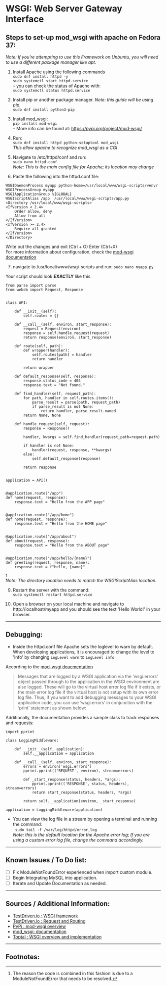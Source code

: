 # WSGI: Web Server Gateway Interface


## Steps to set-up mod_wsgi with apache on Fedora 37:  ## 
*Note: If you're attempting to use this Framework on Unbuntu, you will need to use a different package manager like apt.*  
1. Install Apache using the following commands  
``` sudo dnf install httpd -y ```  
``` sudo systemctl start httpd.service ```  
– you can check the status of Apache with:     
``` sudo systemctl status httpd.service ```  

2. Install pip or another package manager. *Note: this guide will be using pip.*  
```sudo dnf install python3-pip```  

3. Install mod_wsgi:  
``` pip install mod-wsgi ```  
– More info can be found at: https://pypi.org/project/mod-wsgi/  

4. Run:  
```sudo dnf install httpd python-setuptool mod_wsgi```    
*This allow apache to recognize mod_wsgi as a CGI*  

5. Navigate to /etc/httpd/conf and run:  
```sudo nano httpd.conf```  
*Note: This is the main config file for Apache; its location may change*


6. Paste the following into the httpd.conf file:  

```
WSGIDaemonProcess myapp python-home=/usr/local/www/wsgi-scripts/venv/
WSGIProcessGroup myapp
WSGIApplicationGroup %{GLOBAL}
WSGIScriptAlias /app  /usr/local/www/wsgi-scripts/app.py
<Directory /usr/local/www/wsgi-scripts>
<IfVersion < 2.4>
	Order allow, deny
	Allow from all
</IfVersion>
<IfVersion >= 2.4>
	Require all granted
</IfVersion>
</Directory>
```  

Write out the changes and exit (Ctrl + O) Enter (Ctrl+X)  
For more information about configuration, check the [mod-wsgi documentation](https://modwsgi.readthedocs.io/en/master/user-guides/quick-configuration-guide.html)  

7.  navigate to /usr/local/www/wsgi-scripts and run: 
```sudo nano myapp.py```    

Your script should look **EXACTLY** like this.   

```
from parse import parse
from webob import Request, Response


class API:

    def __init__(self):
        self.routes = {}

    def __call__(self, environ, start_response):
        request = Request(environ)
        response = self.handle_request(request)
        return response(environ, start_response)

    def route(self, path):
        def wrapper(handler):
            self.routes[path] = handler
            return handler

        return wrapper

    def default_response(self, response):
        response.status_code = 404
        response.text = "Not found."

    def find_handler(self, request_path):
        for path, handler in self.routes.items():
            parse_result = parse(path, request_path)
            if parse_result is not None:
                return handler, parse_result.named
        return None, None

    def handle_request(self, request):
        response = Response()

        handler, kwargs = self.find_handler(request_path=request.path)

        if handler is not None:
            handler(request, response, **kwargs)
        else:
            self.default_response(response)

        return response


application = API()


@application.route("/app")
def home(request, response):
    response.text = "Hello from the APP page"


@application.route("/app/home")
def home(request, response):
    response.text = "Hello from the HOME page"


@application.route("/app/about")
def about(request, response):
    response.text = "Hello from the ABOUT page"


@application.route("/app/hello/{name}")
def greeting(request, response, name):
    response.text = f"Hello, {name}"
```  
[^1]  
*Note: The directory location needs to match the WSGIScriptAlias location.*

9. Restart the server with the command:  
```sudo systemctl restart httpd.service```  

10. Open a browser on your local machine and navigate to http://localhost/myapp and you should see the text 'Hello World!' in your browser.  

---
## Debugging: ##  
- Inside the httpd.conf file Apache sets the loglevel to warn by default. When developing applications, it is encouraged to change the level to 'info' by changing ```LogLevel warn``` to ```LogLevel info```  

According to the [mod-wsgi doucmentation](https://modwsgi.readthedocs.io/en/master/user-guides/quick-configuration-guide.html)  
>Messages that are logged by a WSGI application via the ‘wsgi.errors’ object passed through to the application in the WSGI environment are also logged. These will go to the virtual host error log file if it exists, or the main error log file if the virtual host is not setup with its own error log file. Thus, if you want to add debugging messages to your WSGI application code, you can use ‘wsgi.errors’ in conjunction with the ‘print’ statement as shown below:  

Additionally, the documentation provides a sample class to track responses and requests:  
```
import pprint

class LoggingMiddleware:

    def __init__(self, application):
        self.__application = application

    def __call__(self, environ, start_response):
        errors = environ['wsgi.errors']
        pprint.pprint(('REQUEST', environ), stream=errors)

        def _start_response(status, headers, *args):
            pprint.pprint(('RESPONSE', status, headers), stream=errors)
            return start_response(status, headers, *args)

        return self.__application(environ, _start_response)

application = LoggingMiddleware(application)
```  
- You can view the log file in a stream by opening a terminal and running the command:  
``` sudo tail -f /var/log/httpd/error_log```  
*Note: this is the default location for the Apache error log; If you are using a custom error log file, change the command accordingly.*  
---
## Known Issues / To Do list: ##

- [ ] Fix ModuleNotFoundError experienced when import custom module.  
- [ ] Begin Integrating MySQL into application.  
- [ ] Iterate and Update Documentation as needed.   

---
## Sources / Additional Information: ##
- [TestDriven.io : WSGI framework](https://testdriven.io/courses/python-web-framework/wsgi/)  
- [TestDriven.io : Request and Routing](https://testdriven.io/courses/python-web-framework/requests-routing/)  
- [PyPi : mod-wsgi overview](https://pypi.org/project/mod-wsgi/)
- [mod_wsgi: documentation](https://modwsgi.readthedocs.io/en/master/)  
- [Toptal : WSGI overview and implementation](https://www.toptal.com/python/pythons-wsgi-server-application-interface)  

---  
## Footnotes: ##  
[^1]: The reason the code is combined in this fashion is due to a ModuleNotFoundError that needs to be resolved.
